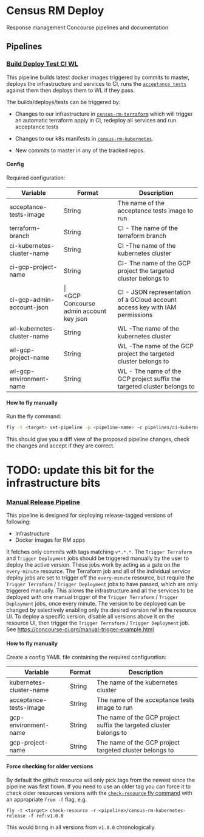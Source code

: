 # Census RM Deploy
Response management Concourse pipelines and documentation

## Pipelines
### [Build Deploy Test CI WL](pipelines/build-deploy-test-CI-WL.yml)
This pipeline builds latest docker images triggered by commits to master, deploys the infrastructure and services to CI, runs the [`acceptance tests`](https://github.com/ONSdigital/census-rm-acceptance-tests) against them then deploys them to WL if they pass.

The builds/deploys/tests can be triggered by:
* Changes to our infrastructure in [`census-rm-terraform`](https://github.com/ONSdigital/census-rm-terraform) which will trigger an automatic terraform apply in CI, redeploy all services and run acceptance tests

* Changes to our k8s manifests in [`census-rm-kubernetes`](https://github.com/ONSdigital/census-rm-kubernetes).

* New commits to master in any of the tracked repos.

#### Config
Required configuration:

| Variable                    | Format                                                                              | Description                                                                                   |
| --------------------------- | ----------------------------------------------------------------------------------- | --------------------------------------------------------------------------------------------- |
| acceptance-tests-image      | String                                                                              | The name of the acceptance tests image to run                                                 |
| terraform-branch            | String                                                                              | CI - The name of the terraform branch                                                         |
| ci-kubernetes-cluster-name  | String                                                                              | CI -The name of the kubernetes cluster                                                        |
| ci-gcp-project-name         | String                                                                              | CI- The name of the GCP project the targeted cluster belongs to                               |
| ci-gcp-admin-account-json   | \| <br>\<GCP Concourse admin account key json                                       | CI - JSON representation of a GCloud account access key with IAM permissions                  |
| wl-kubernetes-cluster-name  | String                                                                              | WL -The name of the kubernetes cluster                                                        |
| wl-gcp-project-name         | String                                                                              | WL -The name of the GCP project the targeted cluster belongs to                               |
| wl-gcp-environment-name     | String                                                                              | WL - The name of the GCP project suffix the targeted cluster belongs to                       |


#### How to fly manually
Run the fly command:
```bash
fly -t <target> set-pipeline -p <pipeline-name> -c pipelines/ci-kubernetes-pipeline.yml -l <path-to-config-yml>
```
This should give you a diff view of the proposed pipeline changes, check the changes and accept if they are correct.

# TODO: update this bit for the infrastructure bits
### [Manual Release Pipeline](pipelines/manual-release-pipeline.yml)
This pipeline is designed for deploying release-tagged versions of following:
 * Infrastructure
 * Docker images for RM apps
 
 It fetches only commits with tags matching `v*.*.*`. The `Trigger Terraform` and `Trigger Deployment` jobs should be triggered manually by the user to deploy the active version. These jobs work by acting as a gate on the `every-minute` resource. The Terraform job and all of the individual service deploy jobs are set to trigger off the `every-minute` resource, but require the `Trigger Terraform` / `Trigger Deployment` jobs to have passed, which are only triggered manually. This allows the infrastructure and all the services to be deployed with one manual trigger of the `Trigger Terraform` / `Trigger Deployment` jobs, once every minute. The version to be deployed can be changed by selectively enabling only the desired version ref in the resource UI.
 To deploy a specific version, disable all versions above it on the resource UI, then trigger the `Trigger Terraform` / `Trigger Deployment` job. See https://concourse-ci.org/manual-trigger-example.html

#### How to fly manually
Create a config YAML file containing the required configuration:

| Variable                 | Format                                                                              | Description                                                                              |
| ------------------------ | ----------------------------------------------------------------------------------- | ---------------------------------------------------------------------------------------- |
| kubernetes-cluster-name  | String                                                                              | The name of the kubernetes cluster                                                       |
| acceptance-tests-image   | String                                                                              | The name of the acceptance tests image to run                                            |
| gcp-environment-name     | String                                                                              | The name of the GCP project suffix the targeted cluster belongs to                       |
| gcp-project-name         | String                                                                              | The name of the GCP project targeted cluster belongs to                                                       |

#### Force checking for older versions
By default the github resource will only pick tags from the newest since the pipeline was first flown. If you need to use an older tag you can force it to check older resources versions with the [`check-resource` fly command](https://concourse-ci.org/managing-resources.html#fly-check-resource) with an appropriate `from -f` flag, e.g.

```shell-script
fly -t <target> check-resource -r <pipeline>/census-rm-kubernetes-release -f ref:v1.0.0
```

This would bring in all versions from `v1.0.0` chronologically.
